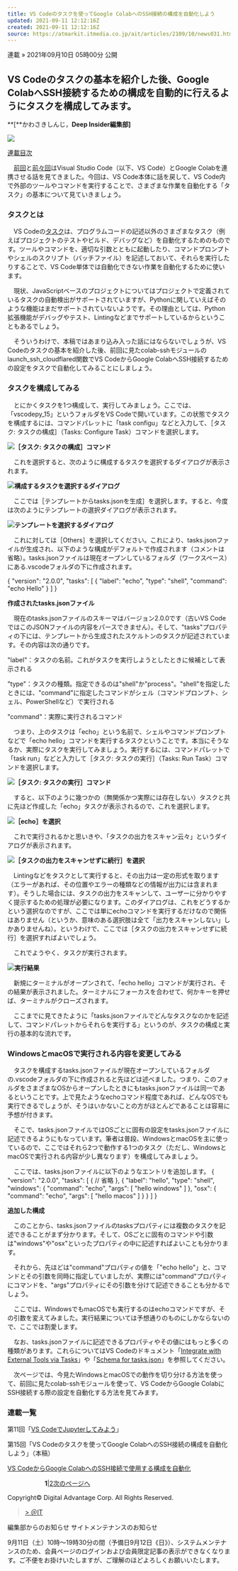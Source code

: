 ```yaml
---
title: VS Codeのタスクを使ってGoogle ColabへのSSH接続の構成を自動化しよう
updated: 2021-09-11 12:12:16Z
created: 2021-09-11 12:12:16Z
source: https://atmarkit.itmedia.co.jp/ait/articles/2109/10/news031.html
---
```


連載
»  2021年09月10日 05時00分 公開

## VS Codeのタスクの基本を紹介した後、Google ColabへSSH接続するための構成を自動的に行えるようにタスクを構成してみます。

**[**かわさきしんじ，**Deep Insider編集部]**

[![](https://image.itmedia.co.jp/ait/files/20010101/backn2.gif)](https://atmarkit.itmedia.co.jp/ait/series/23363/)

[連載目次](https://atmarkit.itmedia.co.jp/ait/series/23363/)

　[前回](https://atmarkit.itmedia.co.jp/ait/articles/2109/03/news030.html)と[前々回](https://atmarkit.itmedia.co.jp/ait/articles/2108/27/news038.html)はVisual Studio Code（以下、VS Code）とGoogle Colabを連携させる話を見てきました。今回は、VS Code本体に話を戻して、VS Code内で外部のツールやコマンドを実行することで、さまざまな作業を自動化する「タスク」の基本について見ていきましょう。

### タスクとは

　VS Codeの[タスク](https://code.visualstudio.com/docs/editor/tasks)は、プログラムコードの記述以外のさまざまなタスク（例えばプロジェクトのテストやビルド、デバッグなど）を自動化するためのものです。ツールやコマンドを、適切な引数とともに起動したり、コマンドプロンプトやシェルのスクリプト（バッチファイル）を記述しておいて、それらを実行したりすることで、VS Code単体では自動化できない作業を自動化するために使います。

　現状、JavaScriptベースのプロジェクトについてはプロジェクトで定義されているタスクの自動検出がサポートされていますが、Pythonに関していえばそのような機能はまだサポートされていないようです。その理由としては、Python拡張機能がデバッグやテスト、Lintingなどまでサポートしているからということもあるでしょう。

　そういうわけで、本稿ではあまり込み入った話にはならないでしょうが、VS Codeのタスクの基本を紹介した後、前回に見たcolab-sshモジュールのlaunch_ssh_cloudflared関数でVS CodeからGoogle ColabへSSH接続するための設定をタスクで自動化してみることにしましょう。

### タスクを構成してみる

　とにかくタスクを1つ構成して、実行してみましょう。ここでは、「vscodepy_15」というフォルダをVS Codeで開いています。この状態でタスクを構成するには、コマンドパレットに「task configu」などと入力して、［タスク: タスクの構成］（Tasks: Configure Task）コマンドを選択します。

[![](https://image.itmedia.co.jp/ait/articles/2109/10/di-vscp1501.gif)](https://image.itmedia.co.jp/l/im/ait/articles/2109/10/l_di-vscp1501.gif)**［タスク: タスクの構成］コマンド**

　これを選択すると、次のように構成するタスクを選択するダイアログが表示されます。

[![](https://image.itmedia.co.jp/ait/articles/2109/10/di-vscp1502.gif)](https://image.itmedia.co.jp/l/im/ait/articles/2109/10/l_di-vscp1502.gif)**構成するタスクを選択するダイアログ**

　ここでは［テンプレートからtasks.jsonを生成］を選択します。すると、今度は次のようにテンプレートの選択ダイアログが表示されます。

[![](https://image.itmedia.co.jp/ait/articles/2109/10/di-vscp1503.gif)](https://image.itmedia.co.jp/l/im/ait/articles/2109/10/l_di-vscp1503.gif)**テンプレートを選択するダイアログ**

　これに対しては［Others］を選択してください。これにより、tasks.jsonファイルが生成され、以下のような構成がデフォルトで作成されます（コメントは省略）。tasks.jsonファイルは現在オープンしているフォルダ（ワークスペース）にある.vscodeフォルダの下に作成されます。

{
 "version": "2.0.0",
 "tasks": [
{
 "label": "echo",
 "type": "shell",
 "command": "echo Hello"
}
]
}

**作成されたtasks.jsonファイル**

　現在のtasks.jsonファイルのスキーマはバージョン2.0.0です（古いVS CodeではこのJSONファイルの内容をパースできません）。そして、"tasks"プロパティの下には、テンプレートから生成されたスケルトンのタスクが記述されています。その内容は次の通りです。

"label"：タスクの名前。これがタスクを実行しようとしたときに候補として表示される

"type"：タスクの種類。指定できるのは"shell"か"process"。"shell"を指定したときには、"command"に指定したコマンドがシェル（コマンドプロンプト、シェル、PowerShellなど）で実行される

"command"：実際に実行されるコマンド

　つまり、上のタスクは「echo」という名前で、シェルやコマンドプロンプトなどで「echo hello」コマンドを実行するタスクということです。本当にそうなるか、実際にタスクを実行してみましょう。実行するには、コマンドパレットで「task run」などと入力して［タスク: タスクの実行］（Tasks: Run Task）コマンドを選択します。

[![](https://image.itmedia.co.jp/ait/articles/2109/10/di-vscp1504.gif)](https://image.itmedia.co.jp/l/im/ait/articles/2109/10/l_di-vscp1504.gif)**［タスク: タスクの実行］コマンド**

　すると、以下のように幾つかの（無関係かつ実際には存在しない）タスクと共に先ほど作成した「echo」タスクが表示されるので、これを選択します。

[![](https://image.itmedia.co.jp/ait/articles/2109/10/di-vscp1505.gif)](https://image.itmedia.co.jp/l/im/ait/articles/2109/10/l_di-vscp1505.gif)**［echo］を選択**

　これで実行されるかと思いきや、「タスクの出力をスキャン云々」というダイアログが表示されます。

[![](https://image.itmedia.co.jp/ait/articles/2109/10/di-vscp1506.gif)](https://image.itmedia.co.jp/l/im/ait/articles/2109/10/l_di-vscp1506.gif)**［タスクの出力をスキャンせずに続行］を選択**

　Lintingなどをタスクとして実行すると、その出力は一定の形式を取ります（エラーがあれば、その位置やエラーの種類などの情報が出力には含まれます）。そうした場合には、タスクの出力をスキャンして、ユーザーに分かりやすく提示するための処理が必要になります。このダイアログは、これをどうするかという選択なのですが、ここでは単にechoコマンドを実行するだけなので関係はありません（というか、意味のある選択肢は全て「出力をスキャンしない」しかありませんね）。というわけで、ここでは［タスクの出力をスキャンせずに続行］を選択すればよいでしょう。

　これでようやく、タスクが実行されます。

[![](https://image.itmedia.co.jp/ait/articles/2109/10/di-vscp1507.gif)](https://image.itmedia.co.jp/l/im/ait/articles/2109/10/l_di-vscp1507.gif)**実行結果**

　新規にターミナルがオープンされて、「echo hello」コマンドが実行され、その結果が表示されました。ターミナルにフォーカスを合わせて、何かキーを押せば、ターミナルがクローズされます。

　ここまでに見てきたように「tasks.jsonファイルでどんなタスクなのかを記述して、コマンドパレットからそれらを実行する」というのが、タスクの構成と実行の基本的な流れです。

### WindowsとmacOSで実行される内容を変更してみる

　タスクを構成するtasks.jsonファイルが現在オープンしているフォルダの.vscodeフォルダの下に作成されると先ほどは述べました。つまり、このフォルダをさまざまなOSからオープンしたときにもtasks.jsonファイルは同一であるということです。上で見たようなechoコマンド程度であれば、どんなOSでも実行できるでしょうが、そうはいかないことの方がほとんどであることは容易に予想が付きます。

　そこで、tasks.jsonファイルではOSごとに固有の設定をtasks.jsonファイルに記述できるようにもなっています。筆者は普段、WindowsとmacOSを主に使っているので、ここではそれら2つで動作する1つのタスク（ただし、WindowsとmacOSで実行される内容が少し異なります）を構成してみましょう。

　ここでは、tasks.jsonファイルに以下のようなエントリを追加します。
{
 "version": "2.0.0",
 "tasks": [
{
 //  省略
},
{
 "label": "hello",
 "type": "shell",
 "windows": {
 "command": "echo",
 "args": [
 "hello windows"
]
},
 "osx": {
 "command": "echo",
 "args": [
 "hello macos"
]
}
}
]
}

**追加した構成**

　このことから、tasks.jsonファイルのtasksプロパティには複数のタスクを記述できることがまず分かります。そして、OSごとに固有のコマンドや引数は"windows"や"osx"といったプロパティの中に記述すればよいことも分かります。

　それから、先ほどは"command"プロパティの値を「"echo hello"」と、コマンドとその引数を同時に指定していましたが、実際には"command"プロパティにコマンドを、"args"プロパティにその引数を分けて記述できることも分かるでしょう。

　ここでは、WindowsでもmacOSでも実行するのはechoコマンドですが、その引数を変えてみました。実行結果については予想通りのものにしかならないので、ここでは割愛します。

　なお、tasks.jsonファイルに記述できるプロパティやその値にはもっと多くの種類があります。これらについてはVS Codeのドキュメント「[Integrate with External Tools via Tasks](https://code.visualstudio.com/docs/editor/tasks)」や「[Schema for tasks.json](https://code.visualstudio.com/docs/editor/tasks-appendix)」を参照してください。

　次ページでは、今見たWindowsとmacOSでの動作を切り分ける方法を使って、前回に見たcolab-sshモジュールを使って、VS CodeからGoogle ColabにSSH接続する際の設定を自動化する方法を見てみます。

### 連載一覧

第11回「[VS CodeでJupyterしてみよう](https://atmarkit.itmedia.co.jp/ait/articles/2108/06/news030.html)」

第15回「VS Codeのタスクを使ってGoogle ColabへのSSH接続の構成を自動化しよう」（本稿）

[VS CodeからGoogle ColabへのSSH接続で使用する構成を自動化](https://atmarkit.itmedia.co.jp/ait/articles/2109/10/news031_2.html)

　　　　　　**1**|[2](https://atmarkit.itmedia.co.jp/ait/articles/2109/10/news031_2.html)[次のページへ](https://atmarkit.itmedia.co.jp/ait/articles/2109/10/news031_2.html)

Copyright© Digital Advantage Corp. All Rights Reserved.

> [> ＠IT](https://www.facebook.com/atmarkit/)

編集部からのお知らせ
サイトメンテナンスのお知らせ

9月11日（土）10時〜19時30分の間（予備日9月12日《日》）、システムメンテナンスのため、会員ページのログインおよび会員限定記事の表示ができなくなります。ご不便をお掛けいたしますが、ご理解のほどよろしくお願いいたします。